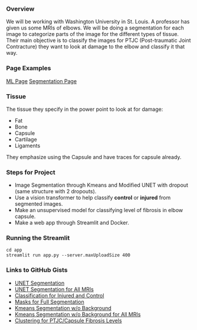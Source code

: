 ### Overview
We will be working with Washington University in St. Louis. A professor has given us some MRIs of elbows. We will be doing a segmentation for each image to categorize parts of the image for the different types of tissue. Their main objective is to classify the images for PTJC (Post-traumatic Joint Contracture) they want to look at damage to the elbow and classify it that way.

### Page Examples
[ML Page](https://github.com/bracken576/Sant-Resume/blob/4210a66b56daa55d03a82703950539ac858a5927/Projects/Unsupervised_PTJC/page_examples/ml_page.pdf)
[Segmentation Page](https://github.com/bracken576/Sant-Resume/blob/4210a66b56daa55d03a82703950539ac858a5927/Projects/Unsupervised_PTJC/page_examples/segmentation.pdf)

### Tissue
The tissue they specify in the power point to look at for damage:
* Fat
* Bone
* Capsule
* Cartilage
* Ligaments

They emphasize using the Capsule and have traces for capsule already. 

### Steps for Project
* Image Segmentation through Kmeans and Modified UNET with dropout (same structure with 2 dropouts).
* Use a vision transformer to help classify **control** or **injured** from segmented images.
* Make an unsupervised model for classifying level of fibrosis in elbow capsule. 
* Make a web app through Streamlit and Docker. 

### Running the Streamlit
```
cd app
streamlit run app.py --server.maxUploadSize 400
```

### Links to GitHub Gists
* [UNET Segmentation](https://colab.research.google.com/gist/bracken576/51f4c4ad7eed644195c9f80afe153972/advancedsegmentation2.ipynb)
* [UNET Segmentation for All MRIs](https://colab.research.google.com/gist/bracken576/4de2ff72e7021e595646fa025cb18b5e/segslicesandcompressions.ipynb)
* [Classification for Injured and Control](https://colab.research.google.com/gist/bracken576/c74a01273c29647b4c1841e088a41325/mysegmentedversionbiomechanicaldss.ipynb)
* [Masks for Full Segmentation](https://colab.research.google.com/gist/bracken576/7fee22c62a6b97b03c18d8271e18b61f/gettingmasks.ipynb)
* [Kmeans Segmentation w/o Background](https://colab.research.google.com/gist/bracken576/11c6101518f6ceb7d0ccfd212e8e6458/kmeansnobackground.ipynb)
* [Kmeans Segmentation w/o Background for All MRIs](https://colab.research.google.com/gist/bracken576/7a9792e379fd8b1d1c05515e6c39870d/copy-of-previousgroupversionbiomechanicaldss.ipynb)
* [Clustering for PTJC/Capsule Fibrosis Levels](https://colab.research.google.com/gist/bracken576/45c7fd363b39ef8aadab67215ddece7b/unsupervisedclassification_nobackground.ipynb)
